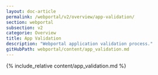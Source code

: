 ```yaml
---
layout: doc-article
permalink: /webportal/v2/overview/app-validation/
section: webportal
subsection: v2
categorie: Overview
title: App Validation
description: "Webportal application validation process."
gitHubPath: webportal/content/app_validation.md
---
```


{% include_relative content/app_validation.md %}
